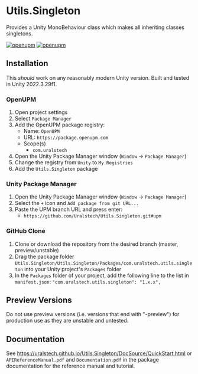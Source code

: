 # Utils.Singleton

Provides a Unity MonoBehaviour class which makes all inheriting classes singletons.

[![openupm](https://img.shields.io/npm/v/com.uralstech.utils.singleton?label=openupm&registry_uri=https://package.openupm.com)](https://openupm.com/packages/com.uralstech.utils.singleton/)
[![openupm](https://img.shields.io/badge/dynamic/json?color=brightgreen&label=downloads&query=%24.downloads&suffix=%2Fmonth&url=https%3A%2F%2Fpackage.openupm.com%2Fdownloads%2Fpoint%2Flast-month%2Fcom.uralstech.utils.singleton)](https://openupm.com/packages/com.uralstech.utils.singleton/)

## Installation

This *should* work on any reasonably modern Unity version. Built and tested in Unity 2022.3.29f1.

### OpenUPM

1. Open project settings
2. Select `Package Manager`
3. Add the OpenUPM package registry:
    - Name: `OpenUPM`
    - URL: `https://package.openupm.com`
    - Scope(s)
        - `com.uralstech`
4. Open the Unity Package Manager window (`Window` -> `Package Manager`)
5. Change the registry from `Unity` to `My Registries`
6. Add the `Utils.Singleton` package

### Unity Package Manager

1. Open the Unity Package Manager window (`Window` -> `Package Manager`)
2. Select the `+` icon and `Add package from git URL...`
3. Paste the UPM branch URL and press enter:
    - `https://github.com/Uralstech/Utils.Singleton.git#upm`

### GitHub Clone

1. Clone or download the repository from the desired branch (master, preview/unstable)
2. Drag the package folder `Utils.Singleton/Utils.Singleton/Packages/com.uralstech.utils.singleton` into your Unity project's `Packages` folder
3. In the `Packages` folder of your project, add the following line to the list in `manifest.json`:
    `"com.uralstech.utils.singleton": "1.x.x",`

## Preview Versions

Do not use preview versions (i.e. versions that end with "-preview") for production use as they are unstable and untested.

## Documentation

See <https://uralstech.github.io/Utils.Singleton/DocSource/QuickStart.html> or `APIReferenceManual.pdf` and `Documentation.pdf` in the package documentation for the reference manual and tutorial.
